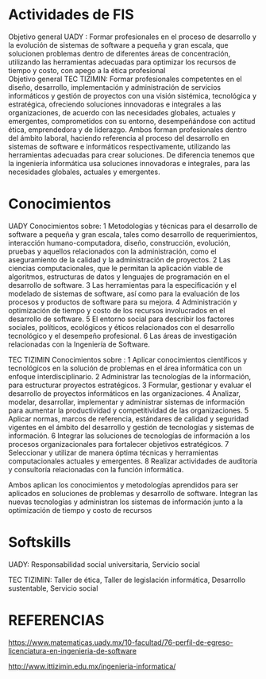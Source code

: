 # Actividades de FIS
Objetivo general UADY :
Formar profesionales en el proceso de desarrollo y la evolución de sistemas de software a pequeña y gran escala, que solucionen problemas dentro de diferentes áreas de concentración, utilizando las herramientas adecuadas para optimizar los recursos de tiempo y costo, con apego a la ética profesional	
Objetivo general TEC TIZIMIN: Formar profesionales competentes en el diseño, desarrollo, implementación y administración de servicios informáticos y gestión de proyectos con una visión sistémica, tecnológica y estratégica, ofreciendo soluciones innovadoras e integrales a las organizaciones, de acuerdo con las necesidades globales, actuales y emergentes, comprometidos con su entorno, desempeñándose con actitud ética, emprendedora y de liderazgo.
Ambos forman profesionales dentro del ámbito laboral, haciendo referencia al proceso del desarrollo en sistemas de software e informáticos respectivamente, utilizando las herramientas adecuadas para crear soluciones.
De diferencia tenemos que la ingeniería informática usa soluciones innovadoras e integrales, para las necesidades globales, actuales y emergentes.	

# Conocimientos
UADY Conocimientos sobre:
1 Metodologías y técnicas para el desarrollo de software a pequeña y gran escala, tales como desarrollo de requerimientos, interacción humano-computadora, diseño, construcción, evolución, pruebas y aquellos relacionados con la administración, como el aseguramiento de la calidad y la administración de proyectos.
2 Las ciencias computacionales, que le permitan la aplicación viable de algoritmos, estructuras de datos y lenguajes de programación en el desarrollo de software.
3 Las herramientas para la especificación y el modelado de sistemas de software, así como para la evaluación de los procesos y productos de software para su mejora.
4 Administración y optimización de tiempo y costo de los recursos involucrados en el desarrollo de software.
5 El entorno social para describir los factores sociales, políticos, ecológicos y éticos relacionados con el desarrollo tecnológico y el desempeño profesional.
6 Las áreas de investigación relacionadas con la Ingeniería de Software.

TEC TIZIMIN Conocimientos sobre : 1 Aplicar conocimientos científicos y tecnológicos en la solución de problemas en el área informática con un enfoque interdisciplinario.
2 Administrar las tecnologías de la información, para estructurar proyectos estratégicos.
3 Formular, gestionar y evaluar el desarrollo de proyectos informáticos en las organizaciones.
4 Analizar, modelar, desarrollar, implementar y administrar sistemas de información para aumentar la productividad y competitividad de las organizaciones.
5 Aplicar normas, marcos de referencia, estándares de calidad y seguridad vigentes en el ámbito del desarrollo y gestión de tecnologías y sistemas de información.
6 Integrar las soluciones de tecnologías de información a los procesos organizacionales para fortalecer objetivos estratégicos.
7 Seleccionar y utilizar de manera óptima técnicas y herramientas computacionales actuales y emergentes.
8 Realizar actividades de auditoría y consultoría relacionadas con la función informática.


Ambos aplican los conocimientos y metodologías aprendidos para ser aplicados en soluciones de problemas y desarrollo de software. Integran las nuevas tecnologías y administran los sistemas de información junto a la optimización de tiempo y costo de recursos

# Softskills

UADY: Responsabilidad social universitaria,
Servicio social

TEC TIZIMIN: Taller de ética,
Taller de legislación informática,
Desarrollo sustentable,
Servicio social

# REFERENCIAS

https://www.matematicas.uady.mx/10-facultad/76-perfil-de-egreso-licenciatura-en-ingenieria-de-software

http://www.ittizimin.edu.mx/ingenieria-informatica/  
